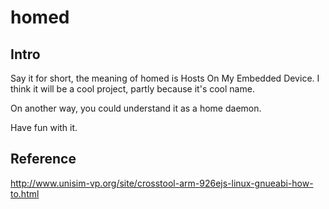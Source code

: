 homed
=====

Intro
-----

Say it for short, the meaning of homed is Hosts On My Embedded Device.
I think it will be a cool project, partly because it's cool name.

On another way, you could understand it as a home daemon.

Have fun with it.

Reference
---------

http://www.unisim-vp.org/site/crosstool-arm-926ejs-linux-gnueabi-how-to.html
